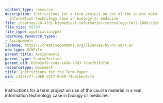 ```yaml
---
content_type: resource
description: Instructions for a term project on use of the course material in a real
  information technology case in biology or medicine.
file: /courses/20-453j-biomedical-information-technology-fall-2008/c32efc7fc0b0d2570b59f4b3cbec6cfe_termpaper_instr.pdf
file_size: 55793
file_type: application/pdf
learning_resource_types:
- Assignments
license: https://creativecommons.org/licenses/by-nc-sa/4.0/
ocw_type: OCWFile
parent_title: Assignments
parent_type: CourseSection
parent_uid: b5bb2af9-1cda-c456-78d3-78bcf02fd730
resourcetype: Document
title: Instructions for the Term Paper
uid: c32efc7f-c0b0-d257-0b59-f4b3cbec6cfe
---
```

Instructions for a term project on use of the course material in a real information technology case in biology or medicine.